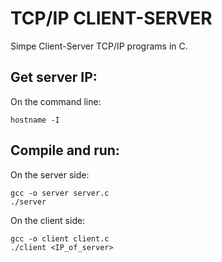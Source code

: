 # TCP/IP CLIENT-SERVER

Simpe Client-Server TCP/IP programs in C.

## Get server IP:

On the command line:

```
hostname -I
```

## Compile and run:

On the server side:

```
gcc -o server server.c
./server
```

On the client side:

```
gcc -o client client.c
./client <IP_of_server>
